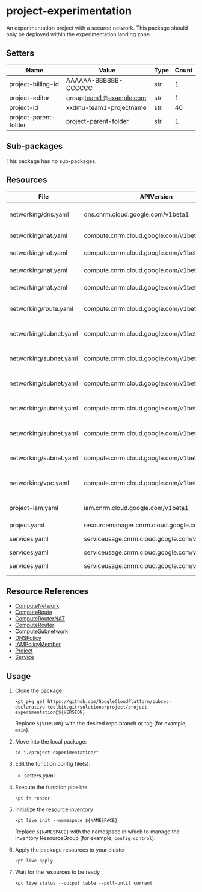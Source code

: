 <!-- BEGINNING OF PRE-COMMIT-BLUEPRINT DOCS HOOK:TITLE -->
# project-experimentation


<!-- END OF PRE-COMMIT-BLUEPRINT DOCS HOOK:TITLE -->
<!-- BEGINNING OF PRE-COMMIT-BLUEPRINT DOCS HOOK:BODY -->
An experimentation project with a secured network. 
This package should only be deployed within the experimentation landing zone.

## Setters

|         Name          |          Value          | Type | Count |
|-----------------------|-------------------------|------|-------|
| project-billing-id    | AAAAAA-BBBBBB-CCCCCC    | str  |     1 |
| project-editor        | group:team1@example.com | str  |     1 |
| project-id            | xxdmu-team1-projectname | str  |    40 |
| project-parent-folder | project-parent-folder   | str  |     1 |

## Sub-packages

This package has no sub-packages.

## Resources

|          File          |                  APIVersion                   |       Kind        |               Name                | Namespace  |
|------------------------|-----------------------------------------------|-------------------|-----------------------------------|------------|
| networking/dns.yaml    | dns.cnrm.cloud.google.com/v1beta1             | DNSPolicy         | project-id-logging-dnspolicy      | networking |
| networking/nat.yaml    | compute.cnrm.cloud.google.com/v1beta1         | ComputeRouterNAT  | project-id-nane1-nat              | networking |
| networking/nat.yaml    | compute.cnrm.cloud.google.com/v1beta1         | ComputeRouter     | project-id-nane1-router           | networking |
| networking/nat.yaml    | compute.cnrm.cloud.google.com/v1beta1         | ComputeRouterNAT  | project-id-nane2-nat              | networking |
| networking/nat.yaml    | compute.cnrm.cloud.google.com/v1beta1         | ComputeRouter     | project-id-nane2-router           | networking |
| networking/route.yaml  | compute.cnrm.cloud.google.com/v1beta1         | ComputeRoute      | project-id-internet-egress-route  | networking |
| networking/subnet.yaml | compute.cnrm.cloud.google.com/v1beta1         | ComputeSubnetwork | project-id-nane1-vpc1-paz-snet    | networking |
| networking/subnet.yaml | compute.cnrm.cloud.google.com/v1beta1         | ComputeSubnetwork | project-id-nane1-vpc1-apprz-snet  | networking |
| networking/subnet.yaml | compute.cnrm.cloud.google.com/v1beta1         | ComputeSubnetwork | project-id-nane1-vpc1-datarz-snet | networking |
| networking/subnet.yaml | compute.cnrm.cloud.google.com/v1beta1         | ComputeSubnetwork | project-id-nane2-vpc1-paz-snet    | networking |
| networking/subnet.yaml | compute.cnrm.cloud.google.com/v1beta1         | ComputeSubnetwork | project-id-nane2-vpc1-apprz-snet  | networking |
| networking/subnet.yaml | compute.cnrm.cloud.google.com/v1beta1         | ComputeSubnetwork | project-id-nane2-vpc1-datarz-snet | networking |
| networking/vpc.yaml    | compute.cnrm.cloud.google.com/v1beta1         | ComputeNetwork    | project-id-global-vpc1-vpc        | networking |
| project-iam.yaml       | iam.cnrm.cloud.google.com/v1beta1             | IAMPolicyMember   | project-id-editor-permissions     | projects   |
| project.yaml           | resourcemanager.cnrm.cloud.google.com/v1beta1 | Project           | project-id                        | projects   |
| services.yaml          | serviceusage.cnrm.cloud.google.com/v1beta1    | Service           | project-id-compute                | projects   |
| services.yaml          | serviceusage.cnrm.cloud.google.com/v1beta1    | Service           | project-id-dns                    | projects   |
| services.yaml          | serviceusage.cnrm.cloud.google.com/v1beta1    | Service           | project-id-servicedirectory       | projects   |

## Resource References

- [ComputeNetwork](https://cloud.google.com/config-connector/docs/reference/resource-docs/compute/computenetwork)
- [ComputeRoute](https://cloud.google.com/config-connector/docs/reference/resource-docs/compute/computeroute)
- [ComputeRouterNAT](https://cloud.google.com/config-connector/docs/reference/resource-docs/compute/computerouternat)
- [ComputeRouter](https://cloud.google.com/config-connector/docs/reference/resource-docs/compute/computerouter)
- [ComputeSubnetwork](https://cloud.google.com/config-connector/docs/reference/resource-docs/compute/computesubnetwork)
- [DNSPolicy](https://cloud.google.com/config-connector/docs/reference/resource-docs/dns/dnspolicy)
- [IAMPolicyMember](https://cloud.google.com/config-connector/docs/reference/resource-docs/iam/iampolicymember)
- [Project](https://cloud.google.com/config-connector/docs/reference/resource-docs/resourcemanager/project)
- [Service](https://cloud.google.com/config-connector/docs/reference/resource-docs/serviceusage/service)

## Usage

1.  Clone the package:
    ```shell
    kpt pkg get https://github.com/GoogleCloudPlatform/pubsec-declarative-toolkit.git/solutions/project/project-experimentation@${VERSION}
    ```
    Replace `${VERSION}` with the desired repo branch or tag
    (for example, `main`).

1.  Move into the local package:
    ```shell
    cd "./project-experimentation/"
    ```

1.  Edit the function config file(s):
    - setters.yaml

1.  Execute the function pipeline
    ```shell
    kpt fn render
    ```

1.  Initialize the resource inventory
    ```shell
    kpt live init --namespace ${NAMESPACE}
    ```
    Replace `${NAMESPACE}` with the namespace in which to manage
    the inventory ResourceGroup (for example, `config-control`).

1.  Apply the package resources to your cluster
    ```shell
    kpt live apply
    ```

1.  Wait for the resources to be ready
    ```shell
    kpt live status --output table --poll-until current
    ```

<!-- END OF PRE-COMMIT-BLUEPRINT DOCS HOOK:BODY -->